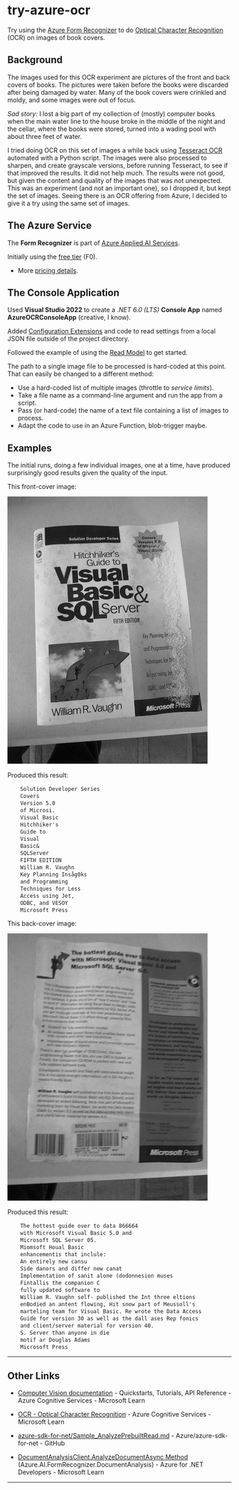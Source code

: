 # try-azure-ocr

Try using the [Azure Form Recognizer](https://learn.microsoft.com/en-us/azure/applied-ai-services/form-recognizer/overview?tabs=v3-0&view=form-recog-3.0.0) to do [Optical Character Recognition](https://learn.microsoft.com/en-us/azure/applied-ai-services/form-recognizer/concept-read?view=form-recog-3.0.0) (OCR) on images of book covers. 

## Background

The images used for this OCR experiment are pictures of the front and back covers of books. The pictures were taken before the books were discarded after being damaged by water. Many of the book covers were crinkled and moldy, and some images were out of focus.

*Sad story:* I lost a big part of my collection of (mostly) computer books when the main water line to the house broke in the middle of the night and the cellar, where the books were stored, turned into a wading pool with about three feet of water.

I tried doing OCR on this set of images a while back using [Tesseract OCR](https://github.com/tesseract-ocr/tesseract) automated with a Python script. The images were also processed to sharpen, and create grayscale versions, before running Tesseract, to see if that improved the results. It did not help much. The results were not good, but given the content and quality of the images that was not unexpected. This was an experiment (and not an important one), so I dropped it, but kept the set of images. Seeing there is an OCR offering from Azure, I decided to give it a try using the same set of images.

## The Azure Service

The **Form Recognizer** is part of [Azure Applied AI Services](https://learn.microsoft.com/en-us/azure/applied-ai-services/?view=form-recog-3.0.0).

Initially using the [free tier](https://learn.microsoft.com/en-us/azure/applied-ai-services/form-recognizer/service-limits?view=form-recog-3.0.0) (F0).

- More [pricing details](https://azure.microsoft.com/en-us/pricing/details/form-recognizer/#pricing).


## The Console Application

Used **Visual Studio 2022** to create a *.NET 6.0 (LTS)* **Console App** named **AzureOCRConsoleApp** (creative, I know).

Added [Configuration Extensions](https://learn.microsoft.com/en-us/dotnet/core/extensions/configuration#basic-example) and code to read settings from a local JSON file outside of the project directory.

Followed the example of using the [Read Model](https://learn.microsoft.com/en-us/azure/applied-ai-services/form-recognizer/how-to-guides/use-sdk-rest-api#read-model) to get started.


The path to a single image file to be processed is hard-coded at this point. That can easily be changed to a different method:
- Use a hard-coded list of multiple images (throttle to *service limits*).
- Take a file name as a command-line argument and run the app from a script.
- Pass (or hard-code) the name of a text file containing a list of images to process.
- Adapt the code to use in an Azure Function, blob-trigger maybe.


## Examples

The initial runs, doing a few individual images, one at a time, have produced surprisingly good results given the quality of the input.

This front-cover image:

![Example of book front cover image](./readme_images/IMG_0638-grayscale-h600.jpg)

Produced this result:

```plain text
    Solution Developer Series
    Covers
    Version 5.0
    of Microsi.
    Visual Basic
    Hitchhiker's
    Guide to
    Visual
    Basic&
    SQLServer
    FIFTH EDITION
    William R. Vaughn
    Key Planning Insåg0ks
    and Programming
    Techniques for Less
    Access using Jet,
    ODBC, and VESOY
    Microsoft Press
```

This back-cover image:

![Example of book back cover image](./readme_images/IMG_0639-grayscale-h600.jpg)

Produced this result:

```plain text
    The hottest guide over to data 866664
    with Microsoft Visual Basic 5.0 and
    Microsoft SQL Server 05.
    Miomsoft Houal Basic
    enhancementis that inclule:
    An entirely new cansu
    Side danors and differ new canat
    Implementation of sanit alone (dodonnesion muses
    Fintallis the companion C
    fully updated software to
    William R. Vaughn self- published the Int three eltions
    enBodied an antent flowing, Hit snow part of Meussoll's
    marteling team for Visual Basic. Re wrote the Data Access
    Guide for version 30 as well as the dall ases Rep fonics
    and client/server material for version 40.
    S. Server than anyone in die
    motif ar Douglas Adams
    Microsoft Press
```

---

## Other Links

- [Computer Vision documentation](https://learn.microsoft.com/en-us/azure/cognitive-services/computer-vision/) - Quickstarts, Tutorials, API Reference - Azure Cognitive Services - Microsoft Learn

- [OCR - Optical Character Recognition](https://learn.microsoft.com/en-us/azure/cognitive-services/computer-vision/overview-ocr) - Azure Cognitive Services - Microsoft Learn

- [azure-sdk-for-net/Sample_AnalyzePrebuiltRead.md](https://github.com/Azure/azure-sdk-for-net/blob/main/sdk/formrecognizer/Azure.AI.FormRecognizer/samples/Sample_AnalyzePrebuiltRead.md#use-the-prebuilt-read-model-to-analyze-a-document-from-a-file-stream) - Azure/azure-sdk-for-net - GitHub

- [DocumentAnalysisClient.AnalyzeDocumentAsync Method](https://learn.microsoft.com/en-us/dotnet/api/azure.ai.formrecognizer.documentanalysis.documentanalysisclient.analyzedocumentasync?view=azure-dotnet) (Azure.AI.FormRecognizer.DocumentAnalysis) - Azure for .NET Developers - Microsoft Learn

---

